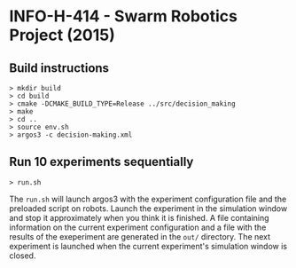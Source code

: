 # INFO-H-414 - Swarm Robotics Project (2015)

## Build instructions

~~~
> mkdir build
> cd build
> cmake -DCMAKE_BUILD_TYPE=Release ../src/decision_making
> make
> cd ..
> source env.sh
> argos3 -c decision-making.xml
~~~

## Run 10 experiments sequentially

~~~
> run.sh
~~~

The ```run.sh``` will launch argos3 with the experiment configuration file and
the preloaded script on robots. Launch the experiment in the simulation window
and stop it approximately when you think it is finished. A file containing
information on the current experiment configuration and a file with the results
of the exeperiment are generated in the ```out/``` directory. The next
experiment is launched when the current experiment's simulation window is closed.

